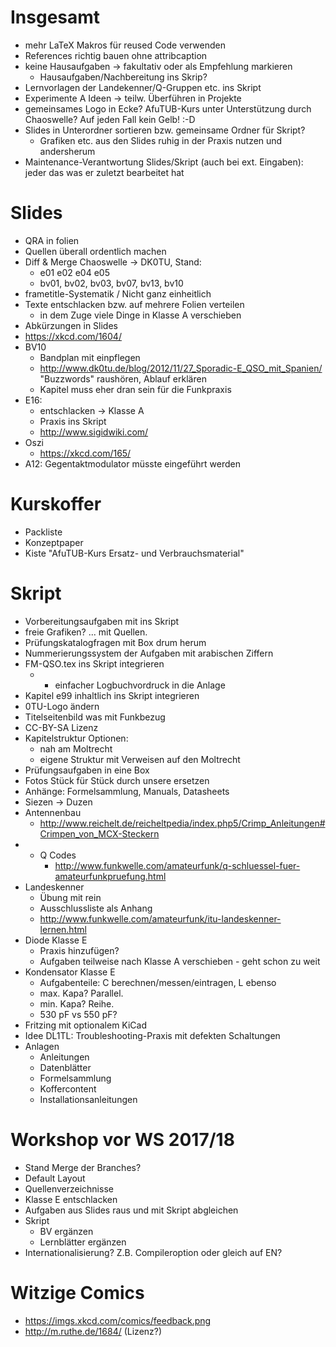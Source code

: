 # Insgesamt

* mehr LaTeX Makros für reused Code verwenden
* References richtig bauen ohne attribcaption
* keine Hausaufgaben -> fakultativ oder als Empfehlung markieren
    * Hausaufgaben/Nachbereitung ins Skrip?
* Lernvorlagen der Landekenner/Q-Gruppen etc. ins Skript
* Experimente A Ideen -> teilw. Überführen in Projekte
* gemeinsames Logo in Ecke? AfuTUB-Kurs unter Unterstützung durch
  Chaoswelle? Auf jeden Fall kein Gelb! :-D
* Slides in Unterordner sortieren bzw. gemeinsame Ordner für Skript?
    * Grafiken etc. aus den Slides ruhig in der Praxis nutzen und
      andersherum
* Maintenance-Verantwortung Slides/Skript (auch bei ext. Eingaben): jeder
  das was er zuletzt bearbeitet hat

# Slides

* QRA in folien
* Quellen überall ordentlich machen
* Diff & Merge Chaoswelle -> DK0TU, Stand:
    * e01 e02 e04 e05
    * bv01, bv02, bv03, bv07, bv13, bv10
* frametitle-Systematik / Nicht ganz einheitlich
* Texte entschlacken bzw. auf mehrere Folien verteilen
    * in dem Zuge viele Dinge in Klasse A verschieben
* Abkürzungen in Slides
* https://xkcd.com/1604/
* BV10
    * Bandplan mit einpflegen
    * http://www.dk0tu.de/blog/2012/11/27_Sporadic-E_QSO_mit_Spanien/
      "Buzzwords" raushören, Ablauf erklären
    * Kapitel muss eher dran sein für die Funkpraxis
* E16:
    * entschlacken -> Klasse A
    * Praxis ins Skript
    * http://www.sigidwiki.com/
* Oszi
    * https://xkcd.com/165/
* A12: Gegentaktmodulator müsste eingeführt werden

# Kurskoffer

* Packliste
* Konzeptpaper
* Kiste "AfuTUB-Kurs Ersatz- und Verbrauchsmaterial"

# Skript

* Vorbereitungsaufgaben mit ins Skript
* freie Grafiken? ... mit Quellen.
* Prüfungskatalogfragen mit Box drum herum
* Nummerierungssystem der Aufgaben mit arabischen Ziffern
* FM-QSO.tex ins Skript integrieren
    * + einfacher Logbuchvordruck in die Anlage
* Kapitel e99 inhaltlich ins Skript integrieren
* 0TU-Logo ändern
* Titelseitenbild was mit Funkbezug
* CC-BY-SA Lizenz
* Kapitelstruktur Optionen:
    * nah am Moltrecht
    * eigene Struktur mit Verweisen auf den Moltrecht
* Prüfungsaufgaben in eine Box
* Fotos Stück für Stück durch unsere ersetzen
* Anhänge: Formelsammlung, Manuals, Datasheets
* Siezen -> Duzen
* Antennenbau
    * http://www.reichelt.de/reicheltpedia/index.php5/Crimp_Anleitungen#Crimpen_von_MCX-Steckern
* + Q Codes
    * http://www.funkwelle.com/amateurfunk/q-schluessel-fuer-amateurfunkpruefung.html
* Landeskenner
    * Übung mit rein
    * Ausschlussliste als Anhang
    * http://www.funkwelle.com/amateurfunk/itu-landeskenner-lernen.html
* Diode Klasse E
    * Praxis hinzufügen?
    * Aufgaben teilweise nach Klasse A verschieben - geht schon zu weit
* Kondensator Klasse E
    * Aufgabenteile: C berechnen/messen/eintragen, L ebenso
    * max. Kapa? Parallel.
    * min. Kapa? Reihe.
    * 530 pF vs 550 pF?
* Fritzing mit optionalem KiCad
* Idee DL1TL: Troubleshooting-Praxis mit defekten Schaltungen
* Anlagen
    * Anleitungen
    * Datenblätter
    * Formelsammlung
    * Koffercontent
    * Installationsanleitungen

# Workshop vor WS 2017/18

* Stand Merge der Branches?
* Default Layout
* Quellenverzeichnisse
* Klasse E entschlacken
* Aufgaben aus Slides raus und mit Skript abgleichen
* Skript
    * BV ergänzen
    * Lernblätter ergänzen
* Internationalisierung? Z.B. Compileroption oder gleich auf EN?

# Witzige Comics

* https://imgs.xkcd.com/comics/feedback.png
* http://m.ruthe.de/1684/ (Lizenz?)

